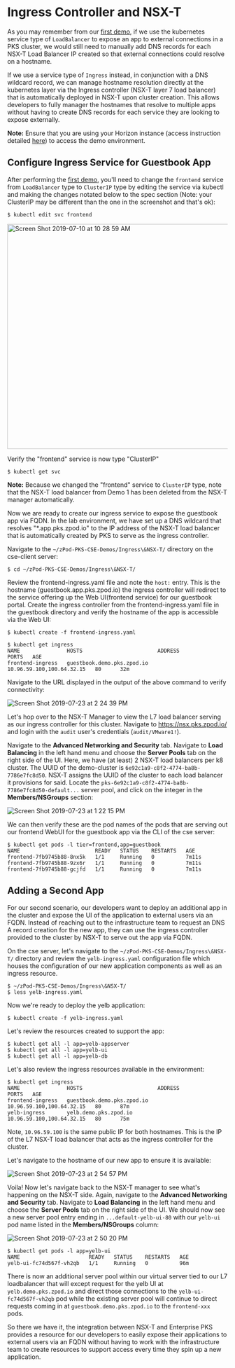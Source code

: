 # Ingress Controller and NSX-T

As you may remember from our [first demo](https://github.com/mann1mal/zPod-PKS-CSE-Demos/blob/master/GuestbookDemo/README.md), if we use the kubernetes service type of `LoadBalancer` to expose an app to external connections in a PKS cluster, we would still need to manually add DNS records for each NSX-T Load Balancer IP created so that external connections could resolve on a hostname. 

If we use a service type of `Ingress` instead, in conjunction with a DNS wildcard record, we can manage hostname resolution directly at the kubernetes layer via the Ingress controller (NSX-T layer 7 load balancer) that is automatically deployed in NSX-T upon cluster creation. This allows developers to fully manager the hostnames that resolve to multiple apps without having to create DNS records for each service they are looking to expose externally.

**Note:** Ensure that you are using your Horizon instance (access instruction detailed [here](https://confluence.eng.vmware.com/display/CPCSA/CSE+zPod+Lab+Access+and+Demo+Scripts)) to access the demo environment.

## Configure Ingress Service for Guestbook App

After performing the [first demo](https://github.com/mann1mal/zPod-PKS-CSE-Demos/blob/master/GuestbookDemo/README.md), you'll need to change the `frontend` service from `LoadBalancer` type to `ClusterIP` type by editing the service via kubectl and making the changes notated below to the spec section (Note: your ClusterIP may be different than the one in the screenshot and that's ok):
~~~
$ kubectl edit svc frontend
~~~

<img width="514" alt="Screen Shot 2019-07-10 at 10 28 59 AM" src="https://user-images.githubusercontent.com/32826912/61248498-2d765580-a721-11e9-8a09-87601e39ac8b.png">

Verify the "frontend" service is now type "ClusterIP"
~~~
$ kubectl get svc
~~~
**Note:** Because we changed the "frontend" service to `ClusterIP` type, note that the NSX-T load balancer from Demo 1 has been deleted from the NSX-T manager automatically.

Now we are ready to create our ingress service to expose the guestbook app via FQDN. In the lab environment, we have set up a DNS wildcard that resolves "*.app.pks.zpod.io" to the IP address of the NSX-T load balancer that is automatically created by PKS to serve as the ingress controller.

Navigate to the `~/zPod-PKS-CSE-Demos/Ingress\&NSX-T/` directory on the cse-client server:
~~~
$ cd ~/zPod-PKS-CSE-Demos/Ingress\&NSX-T/
~~~

Review the frontend-ingress.yaml file and note the `host:` entry. This is the hostname (guestbook.app.pks.zpod.io) the ingress controller will redirect to the service offering up the Web UI(frontend service) for our guestbook portal. Create the ingress controller from the frontend-ingress.yaml file in the guestbook directory and verify the hostname of the app is accessible via the Web UI:
~~~
$ kubectl create -f frontend-ingress.yaml 
~~~
~~~
$ kubectl get ingress
NAME               HOSTS                        ADDRESS                     PORTS   AGE
frontend-ingress   guestbook.demo.pks.zpod.io   10.96.59.100,100.64.32.15   80      32m
~~~
Navigate to the URL displayed in the output of the above command to verify connectivity:

![Screen Shot 2019-07-23 at 2 24 39 PM](https://user-images.githubusercontent.com/32826912/61737232-c32f6780-ad55-11e9-8b89-a34e0f87a150.png)

Let's hop over to the NSX-T Manager to view the L7 load balancer serving as our ingress controller for this cluster. Navigate to https://nsx.pks.zpod.io/ and login with the `audit` user's credentials (`audit/VMware1!`).

Navigate to the **Advanced Networking and Security** tab. Navigate to **Load Balancing** in the left hand menu and choose the **Server Pools** tab on the right side of the UI. Here, we have (at least) 2 NSX-T load balancers per k8 cluster. The UUID of the demo-cluster is `6e92c1a9-c8f2-4774-ba8b-7786e7fc8d50`. NSX-T assigns the UUID of the cluster to each load balancer it provisions for said. Locate the `pks-6e92c1a9-c8f2-4774-ba8b-7786e7fc8d50-default...` server pool, and click on the integer in the **Members/NSGroups** section:

![Screen Shot 2019-07-23 at 1 22 15 PM](https://user-images.githubusercontent.com/32826912/61733302-7d6ea100-ad4d-11e9-86b3-45bdbb01a8b7.png)


We can then verify these are the pod names of the pods that are serving out our frontend WebUI for the guestbook app via the CLI of the cse server:
~~~
$ kubectl get pods -l tier=frontend,app=guestbook
NAME                        READY   STATUS    RESTARTS   AGE
frontend-7fb9745b88-8nx5k   1/1     Running   0          7m11s
frontend-7fb9745b88-9zx6r   1/1     Running   0          7m11s
frontend-7fb9745b88-gcjfd   1/1     Running   0          7m11s
~~~

## Adding a Second App

For our second scenario, our developers want to deploy an additional app in the cluster and expose the UI of the application to external users via an FQDN. Instead of reaching out to the infrastructure team to request an DNS A record creation for the new app, they can use the ingress controller provided to the cluster by NSX-T to serve out the app via FQDN.

On the cse server, let's navigate to the `~/zPod-PKS-CSE-Demos/Ingress\&NSX-T/` directory and review the `yelb-ingress.yaml` configuration file which houses the configuration of our new application components as well as an ingress resource.
~~~
$ ~/zPod-PKS-CSE-Demos/Ingress\&NSX-T/
$ less yelb-ingress.yaml
~~~

Now we're ready to deploy the yelb application:
~~~
$ kubectl create -f yelb-ingress.yaml
~~~
Let's review the resources created to support the app:
~~~
$ kubectl get all -l app=yelb-appserver
$ kubectl get all -l app=yelb-ui
$ kubectl get all -l app=yelb-db
~~~
Let's also review the ingress resources available in the environment:
~~~
$ kubectl get ingress
NAME               HOSTS                        ADDRESS                     PORTS   AGE
frontend-ingress   guestbook.demo.pks.zpod.io   10.96.59.100,100.64.32.15   80      87m
yelb-ingress       yelb.demo.pks.zpod.io        10.96.59.100,100.64.32.15   80      75m
~~~
Note, `10.96.59.100` is the same public IP for both hostnames. This is the IP of the L7 NSX-T load balancer that acts as the ingress controller for the cluster.

Let's navigate to the hostname of our new app to ensure it is available:

![Screen Shot 2019-07-23 at 2 54 57 PM](https://user-images.githubusercontent.com/32826912/61739173-eb20ca00-ad59-11e9-9a76-6af44e8476bf.png)

Voila! Now let's navigate back to the NSX-T manager to see what's happening on the NSX-T side. Again, navigate to the **Advanced Networking and Security** tab. Navigate to **Load Balancing** in the left hand menu and choose the **Server Pools** tab on the right side of the UI. We should now see a new server pool entry ending in `...default-yelb-ui-80` with our `yelb-ui` pod name listed in the **Members/NSGroups** column:

![Screen Shot 2019-07-23 at 2 50 20 PM](https://user-images.githubusercontent.com/32826912/61738952-7057af00-ad59-11e9-9401-e9bf6a0600e5.png)

~~~
$ kubectl get pods -l app=yelb-ui
NAME                      READY   STATUS    RESTARTS   AGE
yelb-ui-fc74d567f-vh2qb   1/1     Running   0          96m
~~~

There is now an additional server pool within our virtual server tied to our L7 loadbalancer that will except request for the yelb UI at `yelb.demo.pks.zpod.io` and direct those connections to the `yelb-ui-fc74d567f-vh2qb` pod while the existing server pool will continue to direct requests coming in at `guestbook.demo.pks.zpod.io` to the `frontend-xxx` pods.

So there we have it, the integration between NSX-T and Enterprise PKS provides a resource for our developers to easily expose their applications to external users via an FQDN without having to work with the infrastructure team to create resources to support access every time they spin up a new application.
